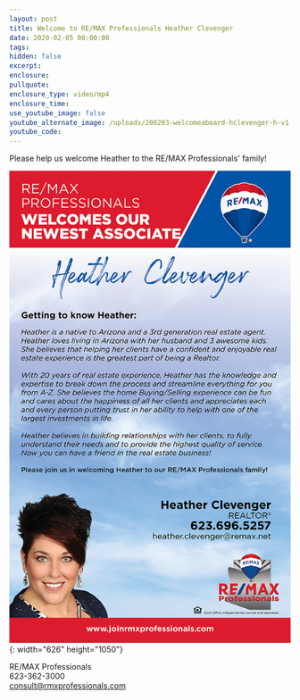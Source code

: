 ```yaml
---
layout: post
title: Welcome to RE/MAX Professionals Heather Clevenger
date: 2020-02-05 00:00:00
tags:
hidden: false
excerpt:
enclosure:
pullquote:
enclosure_type: video/mp4
enclosure_time:
use_youtube_image: false
youtube_alternate_image: /uploads/200203-welcomeaboard-hclevenger-h-v1.png
youtube_code:
---
```


Please help us welcome Heather to the RE/MAX Professionals' family\!

![](/uploads/200203-welcomeaboard-hclevenger-h-v1.png){: width="626" height="1050"}

RE/MAX Professionals<br>623-362-3000<br>consult@rmxprofessionals.com